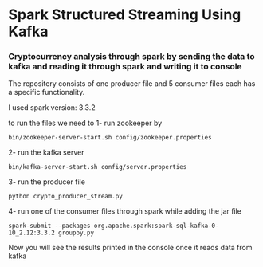 # Spark Structured Streaming Using Kafka 

### Cryptocurrency analysis through spark by sending the data to kafka and reading it through spark and writing it to console

The repositery consists of one producer file and 5 consumer files each has a specific functionality.


I used spark version: 3.3.2 

to run the files we need to 
1- run zookeeper by 
```
bin/zookeeper-server-start.sh config/zookeeper.properties
```
2- run the kafka server 
```
bin/kafka-server-start.sh config/server.properties
```
3- run the producer file 
```
python crypto_producer_stream.py
```
4- run one of the consumer files through spark while adding the jar file
```
spark-submit --packages org.apache.spark:spark-sql-kafka-0-10_2.12:3.3.2 groupby.py
```

Now you will see the results printed in the console once it reads data from kafka
